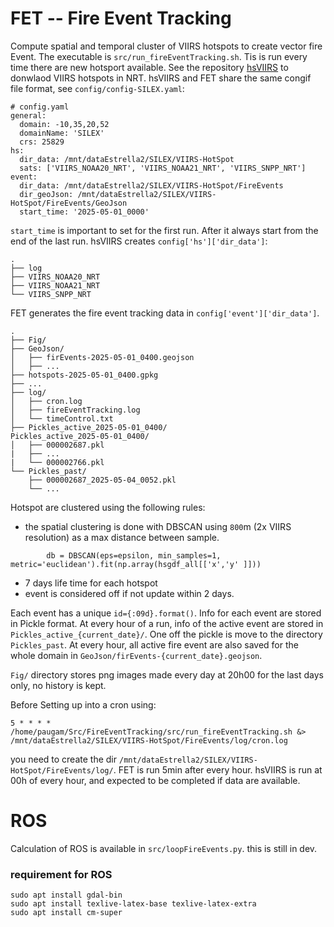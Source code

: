 # FET -- Fire Event Tracking
Compute spatial and temporal cluster of VIIRS hotspots to create vector fire Event.
The executable is `src/run_fireEventTracking.sh`.
Tis is run every time there are new hotsport available. See the repository [hsVIIRS](https://github.com/3dfirelab/hsVIIRS) to donwlaod VIIRS hotspots in NRT. 
hsVIIRS and FET share the same congif file format, see `config/config-SILEX.yaml`:
```
# config.yaml
general:
  domain: -10,35,20,52
  domainName: 'SILEX'
  crs: 25829
hs:
  dir_data: /mnt/dataEstrella2/SILEX/VIIRS-HotSpot
  sats: ['VIIRS_NOAA20_NRT', 'VIIRS_NOAA21_NRT', 'VIIRS_SNPP_NRT']
event:
  dir_data: /mnt/dataEstrella2/SILEX/VIIRS-HotSpot/FireEvents
  dir_geoJson: /mnt/dataEstrella2/SILEX/VIIRS-HotSpot/FireEvents/GeoJson
  start_time: '2025-05-01_0000'
```
`start_time` is important to set for the first run. After it always start from the end of the last run.
hsVIIRS creates `config['hs']['dir_data']`:
```
.
├── log
├── VIIRS_NOAA20_NRT
├── VIIRS_NOAA21_NRT
└── VIIRS_SNPP_NRT
```
FET generates the fire event tracking data in `config['event']['dir_data']`. 
```
.
├── Fig/
├── GeoJson/
│   ├── firEvents-2025-05-01_0400.geojson
│   ├── ... 
├── hotspots-2025-05-01_0400.gpkg
├── ... 
├── log/
│   ├── cron.log
│   ├── fireEventTracking.log
│   └── timeControl.txt
├── Pickles_active_2025-05-01_0400/
Pickles_active_2025-05-01_0400/
│   ├── 000002687.pkl
|   ├── ... 
|   └── 000002766.pkl
└── Pickles_past/
    ├── 000002687_2025-05-04_0052.pkl
    └── ... 
```
Hotspot are clustered using the following rules:
- the spatial clustering is done with DBSCAN using `800`m (2x VIIRS resolution) as a max distance between sample. 
```
        db = DBSCAN(eps=epsilon, min_samples=1, metric='euclidean').fit(np.array(hsgdf_all[['x','y' ]]))
```
- 7 days life time for each hotspot
- event is considered off if not update within 2 days.

Each event has a unique `id={:09d}.format()`. Info for each event are stored in Pickle format. At every hour of a run, info of the active event are stored in `Pickles_active_{current_date}/`. One off the pickle is move to the directory `Pickles_past`. At every hour, all active fire event are also saved for the whole domain in `GeoJson/firEvents-{current_date}.geojson`.

`Fig/` directory stores png images made every day at 20h00 for the last days only, no history is kept.

Before Setting up into a cron using:
```
5 * * * * /home/paugam/Src/FireEventTracking/src/run_fireEventTracking.sh &> /mnt/dataEstrella2/SILEX/VIIRS-HotSpot/FireEvents/log/cron.log
```
you need to create the dir `/mnt/dataEstrella2/SILEX/VIIRS-HotSpot/FireEvents/log/`.
FET is run 5min after every hour. hsVIIRS is run at 00h of every hour, and expected to be completed if data are available.

# ROS
Calculation of ROS is available in `src/loopFireEvents.py`.
this is still in dev.

### requirement for ROS
```
sudo apt install gdal-bin
sudo apt install texlive-latex-base texlive-latex-extra
sudo apt install cm-super
```
